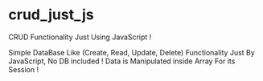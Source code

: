 # crud_just_js
CRUD Functionality Just Using JavaScript !

Simple DataBase Like (Create, Read, Update, Delete) Functionality
Just By JavaScript, No DB included !
Data is Manipulated inside Array For its Session !

